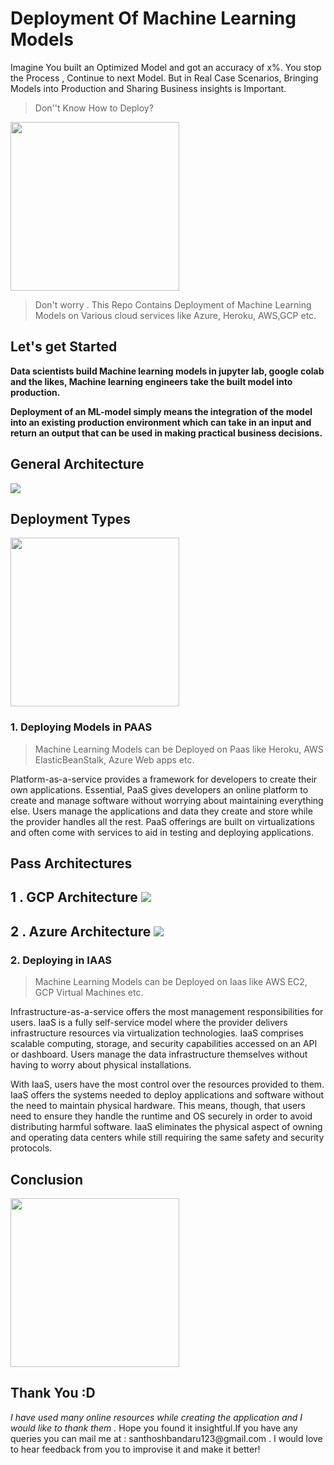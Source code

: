 <h1> Deployment Of Machine Learning Models </h1>

<p>Imagine You built  an Optimized Model and got an accuracy of x%. You stop the Process , Continue to next Model. But in Real Case Scenarios, Bringing Models into Production and Sharing Business insights is Important. </p>

>Don''t Know How to Deploy?

<img src= 'Images/index.jpeg' height=270 > </img>

> Don't worry . This Repo Contains Deployment of Machine Learning Models on Various cloud services like Azure, Heroku, AWS,GCP etc.

<h2> Let's get Started</h2>

<p> <b>Data scientists build Machine learning models in jupyter lab, google colab and the likes, Machine learning engineers take the built model into production.

Deployment of an ML-model simply means the integration of the model into an existing production environment which can take in an input and return an output that can be used in making practical business decisions.
</b></p>

<h2>General  Architecture </h2>


<img src= 'Images/general.png'> </img>



<h2> Deployment  Types </h2>

<img src='Images/meme.jpeg' height=270> </img>

<h3> 1. Deploying Models in PAAS </h2>


> Machine Learning Models can be Deployed on Paas like Heroku, AWS ElasticBeanStalk, Azure Web apps etc.

<p>Platform-as-a-service provides a framework for developers to create their own applications. Essential, PaaS gives developers an online platform to create and manage software without worrying about maintaining everything else. Users manage the applications and data they create and store while the provider handles all the rest. PaaS offerings are built on virtualizations and often come with services to aid in testing and deploying applications.</p>

<h2> Pass Architectures</h2>
<h2 > 1 . GCP  Architecture <img src= 'Images/gcp.jpg'> </img> </h2>

<h2> 2 . Azure Architecture <img src= 'Images/azure.png '> </img> </h2></h2>

<h3> 2. Deploying in IAAS </h2>


>Machine Learning Models can be Deployed on Iaas like AWS EC2, GCP Virtual Machines etc.

<p> Infrastructure-as-a-service offers the most management responsibilities for users. IaaS is a fully self-service model where the provider delivers infrastructure resources via virtualization technologies. IaaS comprises scalable computing, storage, and security capabilities accessed on an API or dashboard. Users manage the data infrastructure themselves without having to worry about physical installations.

With IaaS, users have the most control over the resources provided to them. IaaS offers the systems needed to deploy applications and software without the need to maintain physical hardware. This means, though, that users need to ensure they handle the runtime and OS securely in order to avoid distributing harmful software. IaaS eliminates the physical aspect of owning and operating data centers while still requiring the same safety and security protocols.</p>

<h2> Conclusion </h2>

<img src='Images/conclusion.jpeg' height=270> </img>

<h2> Thank You :D </h2>
<p><i>I have used many online resources while creating the application and I would like to thank them .   </i>Hope you found it insightful.If you have any queries you can mail me at : santhoshbandaru123@gmail.com . I would love to hear feedback from you to improvise it and make it better!  </p>









